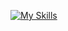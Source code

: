 [![My Skills](https://skillicons.dev/icons?i=js,ts,nodejs,express,react,redux,mongodb,mysql,electron,html,css,tailwind,bootstrap,git,github,jest,wordpress,ps,pr)](https://skillicons.dev)

<!--
**subham99saha/subham99saha** is a ✨ _special_ ✨ repository because its `README.md` (this file) appears on your GitHub profile.

Here are some ideas to get you started:

- 🔭 I’m currently working on ...
- 🌱 I’m currently learning ...
- 👯 I’m looking to collaborate on ...
- 🤔 I’m looking for help with ...
- 💬 Ask me about ...
- 📫 How to reach me: ...
- 😄 Pronouns: ...
- ⚡ Fun fact: ...
-->
